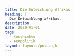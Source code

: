 ```yaml
---
title: Die Entwicklung Afrikas
heading: |
  Die Entwicklung Afrikas.
description:
date: 2020-01-01
tags:
  - Geschichte
  - Geopolitik
layout: layouts/post.njk
---
```

